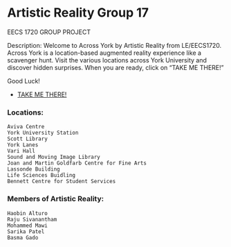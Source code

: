 # Artistic Reality Group 17

EECS 1720 GROUP PROJECT

Description:
Welcome to Across York by Artistic Reality from LE/EECS1720. Across York is a location-based augmented reality experience like a scavenger hunt. Visit the various locations across York University and discover hidden surprises. When you are ready, click on “TAKE ME THERE!”


Good Luck!


   - [TAKE ME THERE!](website/pages/AR-GPS/index.html)


### Locations:
```
Aviva Centre
York University Station
Scott Library 
York Lanes
Vari Hall
Sound and Moving Image Library
Joan and Martin Goldfarb Centre for Fine Arts
Lassonde Building
Life Sciences Buidling
Bennett Centre for Student Services
```

### Members of Artistic Reality:
```
Haobin Alturo
Raju Sivanantham
Mohammed Mawi
Sarika Patel
Basma Gado
```


